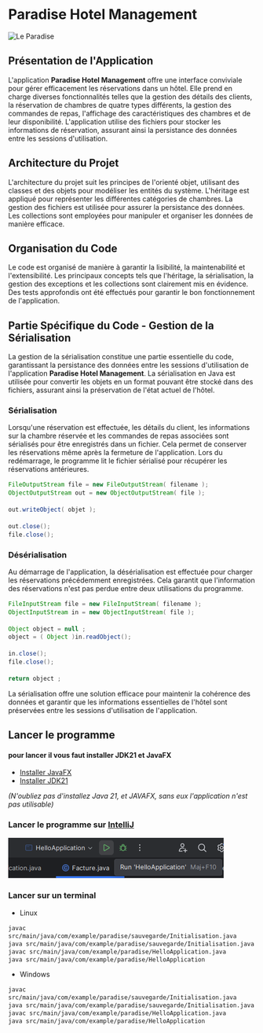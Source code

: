 # Paradise Hotel Management

![Le Paradise](https://github.com/AlphaxHotelxMikexEchoxDelta/Paradise/assets/95902084/5ffb6a1a-2734-4d31-ab0d-8a991d675694)

## Présentation de l'Application

L'application **Paradise Hotel Management** offre une interface conviviale pour gérer efficacement les réservations dans un hôtel. Elle prend en charge diverses fonctionnalités telles que la gestion des détails des clients, la réservation de chambres de quatre types différents, la gestion des commandes de repas, l'affichage des caractéristiques des chambres et de leur disponibilité. L'application utilise des fichiers pour stocker les informations de réservation, assurant ainsi la persistance des données entre les sessions d'utilisation.

## Architecture du Projet

L'architecture du projet suit les principes de l'orienté objet, utilisant des classes et des objets pour modéliser les entités du système. L'héritage est appliqué pour représenter les différentes catégories de chambres. La gestion des fichiers est utilisée pour assurer la persistance des données. Les collections sont employées pour manipuler et organiser les données de manière efficace.

## Organisation du Code

Le code est organisé de manière à garantir la lisibilité, la maintenabilité et l'extensibilité. Les principaux concepts tels que l'héritage, la sérialisation, la gestion des exceptions et les collections sont clairement mis en évidence. Des tests approfondis ont été effectués pour garantir le bon fonctionnement de l'application.



## Partie Spécifique du Code - Gestion de la Sérialisation

La gestion de la sérialisation constitue une partie essentielle du code, garantissant la persistance des données entre les sessions d'utilisation de l'application **Paradise Hotel Management**. La sérialisation en Java est utilisée pour convertir les objets en un format pouvant être stocké dans des fichiers, assurant ainsi la préservation de l'état actuel de l'hôtel.

### Sérialisation

Lorsqu'une réservation est effectuée, les détails du client, les informations sur la chambre réservée et les commandes de repas associées sont sérialisés pour être enregistrés dans un fichier. Cela permet de conserver les réservations même après la fermeture de l'application. Lors du redémarrage, le programme lit le fichier sérialisé pour récupérer les réservations antérieures.

```java
FileOutputStream file = new FileOutputStream( filename );
ObjectOutputStream out = new ObjectOutputStream( file );
        
out.writeObject( objet );
        
out.close();
file.close(); 
```

### Désérialisation

Au démarrage de l'application, la désérialisation est effectuée pour charger les réservations précédemment enregistrées. Cela garantit que l'information des réservations n'est pas perdue entre deux utilisations du programme.

```java
FileInputStream file = new FileInputStream( filename );
ObjectInputStream in = new ObjectInputStream( file );
			
Object object = null ;
object = ( Object )in.readObject();
			
in.close();
file.close();

return object ;
```

La sérialisation offre une solution efficace pour maintenir la cohérence des données et garantir que les informations essentielles de l'hôtel sont préservées entre les sessions d'utilisation de l'application.


## Lancer le programme

#### pour lancer il vous faut installer JDK21 et JavaFX

* [Installer JavaFX](URL=https://gluonhq.com/products/javafx/)
* [Installer JDK21](https://www.oracle.com/java/technologies/downloads/)
  
_(N'oubliez pas d'installez Java 21, et JAVAFX, sans eux l'application n'est pas utilisable)_

### Lancer le programme sur [IntelliJ](https://www.jetbrains.com/idea/)

![Alt text](image.png)

### Lancer sur un terminal

* Linux
```
javac src/main/java/com/example/paradise/sauvegarde/Initialisation.java
java src/main/java/com/example/paradise/sauvegarde/Initialisation.java
javac src/main/java/com/example/paradise/HelloApplication.java
java src/main/java/com/example/paradise/HelloApplication
```
* Windows
```
javac src/main/java/com/example/paradise/sauvegarde/Initialisation.java
java src/main/java/com/example/paradise/sauvegarde/Initialisation.java
javac src/main/java/com/example/paradise/HelloApplication.java
java src/main/java/com/example/paradise/HelloApplication
```
